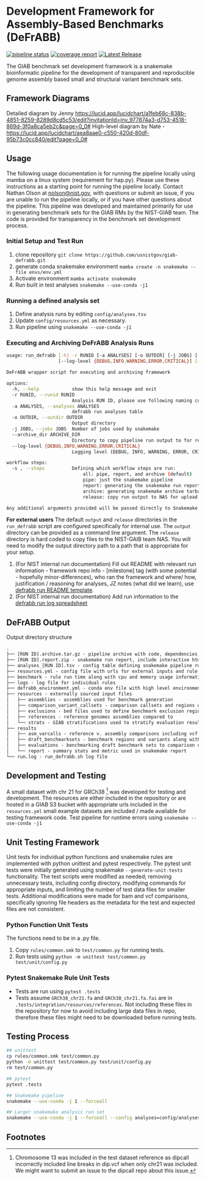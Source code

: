 # Development Framework for Assembly-Based Benchmarks (DeFrABB)
<!--gitlab badges-->
[![pipeline status](https://gitlab.nist.gov/gitlab/bbd-human-genomics/defrabb/badges/master/pipeline.svg)](https://gitlab.nist.gov/gitlab/bbd-human-genomics/defrabb/-/commits/master)
[![coverage report](https://gitlab.nist.gov/gitlab/bbd-human-genomics/defrabb/badges/master/coverage.svg)](https://gitlab.nist.gov/gitlab/bbd-human-genomics/defrabb/-/commits/master)
[![Latest Release](https://gitlab.nist.gov/gitlab/bbd-human-genomics/defrabb/-/badges/release.svg)](https://gitlab.nist.gov/gitlab/bbd-human-genomics/defrabb/-/releases)

<!-- Background -->
The GIAB benchmark set development framework is a snakemake bioinformatic pipeline for the development of transparent and reproducible genome assembly based small and structural variant benchmark sets.

## Framework Diagrams

Detailed diagram by Jenny <https://lucid.app/lucidchart/a1feb68c-838b-4851-8259-8289d8cd5c53/edit?invitationId=inv_977874a3-d753-4518-869d-3f0a8ca5eb2c&page=0_0#>
High-level diagram by Nate -<https://lucid.app/lucidchart/aea8aae0-c550-420d-80df-95b73c0cc840/edit?page=0_0#>

<!-- Usage -->
## Usage

The following usage documentation is for running the pipeline locally using mamba on a linux system (requirement for hap.py).
Please use these instructions as a starting point for running the pipeline locally.
Contact Nathan Olson at <nolson@nist.gov>, with questions or submit an issue, if you are unable to run the pipeline locally,
or if you have other questions about the pipeline.
This pipeline was developed and maintained primarily for use in generating benchmark sets for the GIAB RMs by the NIST-GIAB team.
The code is provided for transparency in the benchmark set development process.

### Initial Setup and Test Run

1. clone repository `git clone https://github.com/usnistgov/giab-defrabb.git`
2. generate conda snakemake environment `mamba create -n snakemake --file envs/env.yml`
3. Activate environment `mamba activate snakemake`
4. Run built in test analyses `snakemake --use-conda -j1`

### Running a defined analysis set

1. Define analysis runs by editing `config/analyses.tsv`
2. Update `config/resources.yml` as necessary.
3. Run pipeline using `snakemake --use-conda -j1`

### Executing and Archiving DeFrABB Analysis Runs


```sh
usage: run_defrabb [-h] -r RUNID [-a ANALYSES] [-o OUTDIR] [-j JOBS] [--archive_dir ARCHIVE_DIR]
                   [--log-level {DEBUG,INFO,WARNING,ERROR,CRITICAL}] [-s]

DeFrABB wrapper script for executing and archiving framework

options:
  -h, --help            show this help message and exit
  -r RUNID, --runid RUNID
                        Analysis RUN ID, please use following naming convention YYYYMMDD_milestone_brief-id
  -a ANALYSES, --analyses ANALYSES
                        defrabb run analyses table
  -o OUTDIR, --outdir OUTDIR
                        Output directory
  -j JOBS, --jobs JOBS  Number of jobs used by snakemake
  --archive_dir ARCHIVE_DIR
                        Directory to copy pipeline run output to for release. Primarily intended for internal NIST use.
  --log-level {DEBUG,INFO,WARNING,ERROR,CRITICAL}
                        Logging level (DEBUG, INFO, WARNING, ERROR, CRITICAL)

workflow steps:
  -s , --steps          Defining which workflow steps are run:
                            all: pipe, report, and archive (default)
                            pipe: just the snakemake pipeline
                            report: generating the snakemake run report
                            archive: generating snakemake archive tarball
                            release: copy run output to NAS for upload to Google Drive (internal NIST use-case)

Any additional arguments provided will be passed directly to Snakemake.
```

__For external users__ The default `output` and `release` directories in the `run_defrabb` 
script are configured specifically for internal use.
The `output` directory can be provided as a command line argument.
The  `release` directory is hard coded to copy files to the NIST-GAIB team NAS. 
You will need to modify the output directory path to a path that is appropriate for your setup.


1. (For NIST internal run documentation) Fill out README with relevant run information - framework repo info - [milestone] tag (with some potential - hopefully minor-differences), who ran the framework and where/ how, justification / reasoning for analyses, JZ notes (what did we learn), use [defrabb run README template](https://docs.google.com/document/d/1yTXP-3OQxXfGl7kIyXWMTac-USMgiMNPhz10GXwBro0/edit?usp=sharing).
1. (For NIST internal run documentation) Add run information to the [defrabb run log spreadsheet](https://docs.google.com/spreadsheets/d/183LuUat1VCJo2dL7fu0LFMOy8CBA5FTo4WyOVsx4U6o/edit?usp=sharing)

## DeFrABB Output

Output directory structure

```txt
.
├── [RUN ID].archive.tar.gz - pipeline archive with code, dependencies, and input generated by snakemake
├── [RUN ID].report.zip - snakemake run report, include interactive html with run information and some results
├── analyses_[RUN ID].tsv - config table defining snakemake pipeline run
├── resources.yml - config file with urls for external inputs and rule parameters
├── benchmark - rule run time along with cpu and memory usage information
├── logs - log file for individual rules
├── defrabb_environment.yml - conda env file with high level environment used to run pipeline
├── resources - externally sourced input files
│   ├── assemblies - assemblies used for benchmark generation
│   ├── comparison_variant_callsets - comparison callsets and regions use in benchmark evaluations
│   ├── exclusions - bed files used to define benchmark exclusion regions
│   ├── references - reference genomes assemblies compared to
│   └── strats - GIAB stratifications used to stratify evaluation results
├── results
│   ├── asm_varcalls - reference v. assembly comparisons including vcf annotations
│   ├── draft_benchmarksets - benchmark regions and variants along with intermediate files
│   ├── evaluations - benchmarking draft benchmark sets to comparison callsets
│   └── report - summary stats and metric used in snakemake report
└── run.log - run_defrabb.sh log file
```

## Development and Testing

A small dataset with chr 21 for GRCh38 [^1] was developed for testing and development.
The resources are either included in the repository or are hosted in a GIAB S3 bucket with appropriate urls included in the `resources.yml`
small example datasets are included / made available for testing framework code.
Test pipeline for runtime errors using `snakemake --use-conda -j1`

## Unit Testing Framework

Unit tests for individual python functions and snakemake rules are implemented with python unittest and pytest respectively.
The  pytest unit tests were initially generated using snakemake `--generate-unit-tests` functionality.
The test scripts were modified as needed;
removing unnecessary tests, including config directory, modifying commands for appropriate inputs, and limiting the number of test data files for smaller tests.
Additional modifications were made for bam and vcf comparisons, specifically ignoring file headers as the metadata for the test and expected files are not consistent.

### Python Function Unit Tests

The functions need to be in a .py file.

1. Copy `rules/common.smk` to `test/common.py` for running tests.
2. Run tests using `python -m unittest test/common.py test/unit/config.py`

### Pytest Snakemake Rule Unit Tests

- Tests are run using `pytest .tests`
- Tests assume `GRCh38_chr21.fa` and `GRCh38_chr21.fa.fai` are in `.tests/integration/resources/references`.
Not including these files in the repository for now to avoid including large data files in repo, therefore these files might need to be downloaded before running tests.

## Testing Process

```sh
## unittest
cp rules/common.smk test/common.py
python -m unittest test/common.py test/unit/config.py 
rm test/common.py

## pytest
pytest .tests

## Snakemake pipeline
snakemake --use-conda -j 1 --forceall

## Larger snakemake analysis run set
snakemake --use-conda -j 1 --forceall --config analyses=config/analyses_fulltest.tsv
```

<!-- Resources/ Citations -->

## Footnotes

[^1]: Chromosome 13 was included in the test dataset reference as dipcall incorrectly included line breaks in dip.vcf when only chr21 was included. We might want to submit an issue to the dipcall repo about this issue.
